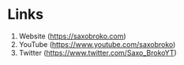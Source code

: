 # Links
1. Website (https://saxobroko.com)
2. YouTube (https://www.youtube.com/saxobroko)
3. Twitter (https://www.twitter.com/Saxo_BrokoYT)
